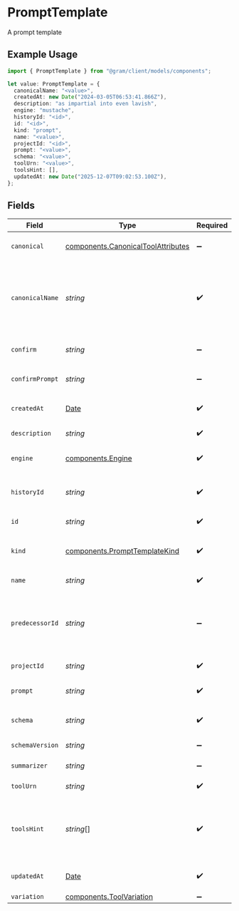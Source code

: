 # PromptTemplate

A prompt template

## Example Usage

```typescript
import { PromptTemplate } from "@gram/client/models/components";

let value: PromptTemplate = {
  canonicalName: "<value>",
  createdAt: new Date("2024-03-05T06:53:41.866Z"),
  description: "as impartial into even lavish",
  engine: "mustache",
  historyId: "<id>",
  id: "<id>",
  kind: "prompt",
  name: "<value>",
  projectId: "<id>",
  prompt: "<value>",
  schema: "<value>",
  toolUrn: "<value>",
  toolsHint: [],
  updatedAt: new Date("2025-12-07T09:02:53.100Z"),
};
```

## Fields

| Field                                                                                         | Type                                                                                          | Required                                                                                      | Description                                                                                   |
| --------------------------------------------------------------------------------------------- | --------------------------------------------------------------------------------------------- | --------------------------------------------------------------------------------------------- | --------------------------------------------------------------------------------------------- |
| `canonical`                                                                                   | [components.CanonicalToolAttributes](../../models/components/canonicaltoolattributes.md)      | :heavy_minus_sign:                                                                            | The original details of a tool                                                                |
| `canonicalName`                                                                               | *string*                                                                                      | :heavy_check_mark:                                                                            | The canonical name of the tool. Will be the same as the name if there is no variation.        |
| `confirm`                                                                                     | *string*                                                                                      | :heavy_minus_sign:                                                                            | Confirmation mode for the tool                                                                |
| `confirmPrompt`                                                                               | *string*                                                                                      | :heavy_minus_sign:                                                                            | Prompt for the confirmation                                                                   |
| `createdAt`                                                                                   | [Date](https://developer.mozilla.org/en-US/docs/Web/JavaScript/Reference/Global_Objects/Date) | :heavy_check_mark:                                                                            | The creation date of the tool.                                                                |
| `description`                                                                                 | *string*                                                                                      | :heavy_check_mark:                                                                            | Description of the tool                                                                       |
| `engine`                                                                                      | [components.Engine](../../models/components/engine.md)                                        | :heavy_check_mark:                                                                            | The template engine                                                                           |
| `historyId`                                                                                   | *string*                                                                                      | :heavy_check_mark:                                                                            | The revision tree ID for the prompt template                                                  |
| `id`                                                                                          | *string*                                                                                      | :heavy_check_mark:                                                                            | The ID of the tool                                                                            |
| `kind`                                                                                        | [components.PromptTemplateKind](../../models/components/prompttemplatekind.md)                | :heavy_check_mark:                                                                            | The kind of prompt the template is used for                                                   |
| `name`                                                                                        | *string*                                                                                      | :heavy_check_mark:                                                                            | The name of the tool                                                                          |
| `predecessorId`                                                                               | *string*                                                                                      | :heavy_minus_sign:                                                                            | The previous version of the prompt template to use as predecessor                             |
| `projectId`                                                                                   | *string*                                                                                      | :heavy_check_mark:                                                                            | The ID of the project                                                                         |
| `prompt`                                                                                      | *string*                                                                                      | :heavy_check_mark:                                                                            | The template content                                                                          |
| `schema`                                                                                      | *string*                                                                                      | :heavy_check_mark:                                                                            | JSON schema for the request                                                                   |
| `schemaVersion`                                                                               | *string*                                                                                      | :heavy_minus_sign:                                                                            | Version of the schema                                                                         |
| `summarizer`                                                                                  | *string*                                                                                      | :heavy_minus_sign:                                                                            | Summarizer for the tool                                                                       |
| `toolUrn`                                                                                     | *string*                                                                                      | :heavy_check_mark:                                                                            | The URN of this tool                                                                          |
| `toolsHint`                                                                                   | *string*[]                                                                                    | :heavy_check_mark:                                                                            | The suggested tool names associated with the prompt template                                  |
| `updatedAt`                                                                                   | [Date](https://developer.mozilla.org/en-US/docs/Web/JavaScript/Reference/Global_Objects/Date) | :heavy_check_mark:                                                                            | The last update date of the tool.                                                             |
| `variation`                                                                                   | [components.ToolVariation](../../models/components/toolvariation.md)                          | :heavy_minus_sign:                                                                            | N/A                                                                                           |